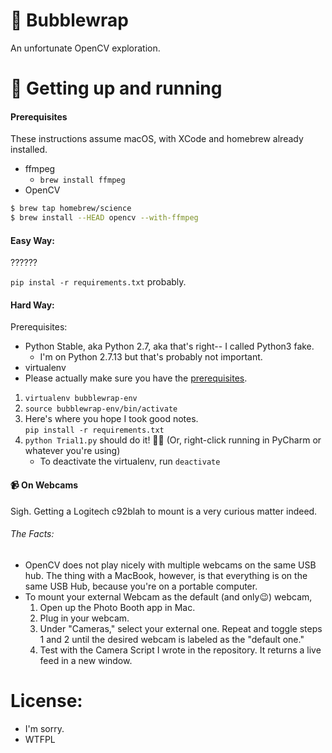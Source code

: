 # 🍾 Bubblewrap

An unfortunate OpenCV exploration.

# 🚀 Getting up and running

#### Prerequisites

These instructions assume macOS, with XCode and homebrew already installed.

  * ffmpeg
    * `brew install ffmpeg`
  * OpenCV
```bash
$ brew tap homebrew/science
$ brew install --HEAD opencv --with-ffmpeg
```

#### Easy Way:
??????

`pip instal -r requirements.txt` probably.

#### Hard Way:
Prerequisites:
  * Python Stable, aka Python 2.7, aka that's right-- I called Python3 fake.
    * I'm on Python 2.7.13 but that's probably not important.
  * virtualenv
  * Please actually make sure you have the [prerequisites](#Prerequisites).

1. `virtualenv bubblewrap-env`
2. `source bubblewrap-env/bin/activate`
3. Here's where you hope I took good notes.  
  `pip install -r requirements.txt`
4. `python Trial1.py` should do it! 💁✨ (Or, right-click running in PyCharm or whatever you're using)
    * To deactivate the virtualenv, run `deactivate`

#### 📹 On Webcams

Sigh. Getting a Logitech c92blah to mount is a very curious matter indeed.

###### The Facts:

* OpenCV does not play nicely with multiple webcams on the same USB hub. The thing with a MacBook,
  however, is that everything is on the same USB Hub, because you're on a portable computer.
* To mount your external Webcam as the default (and only😉) webcam,
    1. Open up the Photo Booth app in Mac.
    2. Plug in your webcam.
    3. Under "Cameras," select your external one. Repeat and toggle steps 1 and 2 until the desired
    webcam is labeled as the "default one."
    4. Test with the Camera Script I wrote in the repository. It returns a live feed in a new window.

# License:
* I'm sorry.
* WTFPL
